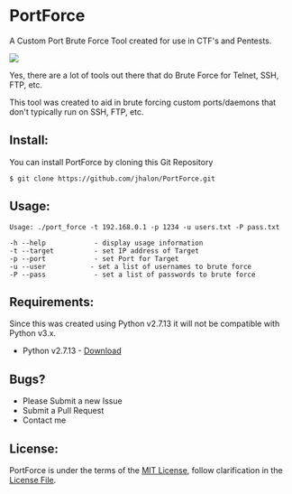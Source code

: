 # PortForce

A Custom Port Brute Force Tool created for use in CTF's and Pentests.

<a href="https://raw.githubusercontent.com/jhalon/jhalon.github.io/master/images/port_force.png"><img src="https://raw.githubusercontent.com/jhalon/jhalon.github.io/master/images/port_force.png"></a>

Yes, there are a lot of tools out there that do Brute Force for Telnet, SSH, FTP, etc.

This tool was created to aid in brute forcing custom ports/daemons that don't typically run on SSH, FTP, etc.

## Install:

You can install PortForce by cloning this Git Repository

```console
$ git clone https://github.com/jhalon/PortForce.git
```

## Usage:

```console
Usage: ./port_force -t 192.168.0.1 -p 1234 -u users.txt -P pass.txt

-h --help            - display usage information
-t --target          - set IP address of Target
-p --port            - set Port for Target
-u --user           - set a list of usernames to brute force
-P --pass            - set a list of passwords to brute force
```

## Requirements:

Since this was created using Python v2.7.13 it will not be compatible with Python v3.x.

* Python v2.7.13 - [Download](https://www.python.org/downloads/release/python-2713/)

## Bugs?

* Please Submit a new Issue
* Submit a Pull Request
* Contact me

## License:

PortForce is under the terms of the [MIT License](https://www.tldrlegal.com/l/mit), follow clarification in the [License File](https://github.com/jhalon/PortForce/blob/master/LICENSE).


